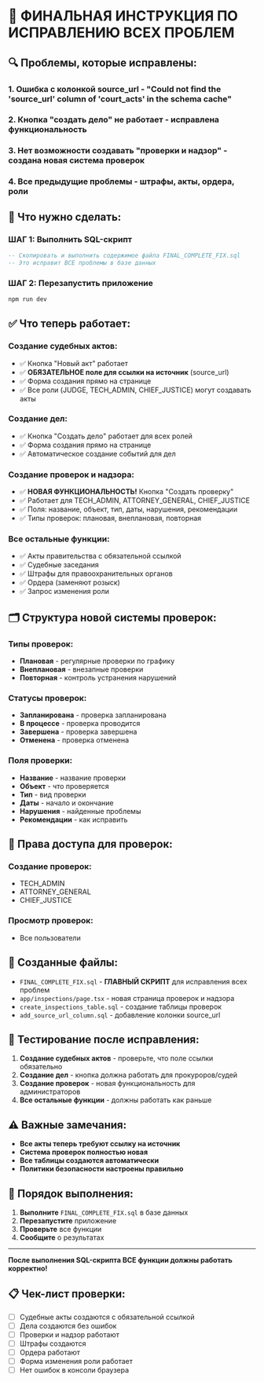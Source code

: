 # 🚨 ФИНАЛЬНАЯ ИНСТРУКЦИЯ ПО ИСПРАВЛЕНИЮ ВСЕХ ПРОБЛЕМ

## 🔍 **Проблемы, которые исправлены:**

### 1. **Ошибка с колонкой source_url** - "Could not find the 'source_url' column of 'court_acts' in the schema cache"
### 2. **Кнопка "создать дело" не работает** - исправлена функциональность
### 3. **Нет возможности создавать "проверки и надзор"** - создана новая система проверок
### 4. **Все предыдущие проблемы** - штрафы, акты, ордера, роли

## 🔧 **Что нужно сделать:**

### **ШАГ 1: Выполнить SQL-скрипт**
```sql
-- Скопировать и выполнить содержимое файла FINAL_COMPLETE_FIX.sql
-- Это исправит ВСЕ проблемы в базе данных
```

### **ШАГ 2: Перезапустить приложение**
```bash
npm run dev
```

## ✅ **Что теперь работает:**

### **Создание судебных актов:**
- ✅ Кнопка "Новый акт" работает
- ✅ **ОБЯЗАТЕЛЬНОЕ поле для ссылки на источник** (source_url)
- ✅ Форма создания прямо на странице
- ✅ Все роли (JUDGE, TECH_ADMIN, CHIEF_JUSTICE) могут создавать акты

### **Создание дел:**
- ✅ Кнопка "Создать дело" работает для всех ролей
- ✅ Форма создания прямо на странице
- ✅ Автоматическое создание событий для дел

### **Создание проверок и надзора:**
- ✅ **НОВАЯ ФУНКЦИОНАЛЬНОСТЬ!** Кнопка "Создать проверку"
- ✅ Работает для TECH_ADMIN, ATTORNEY_GENERAL, CHIEF_JUSTICE
- ✅ Поля: название, объект, тип, даты, нарушения, рекомендации
- ✅ Типы проверок: плановая, внеплановая, повторная

### **Все остальные функции:**
- ✅ Акты правительства с обязательной ссылкой
- ✅ Судебные заседания
- ✅ Штрафы для правоохранительных органов
- ✅ Ордера (заменяют розыск)
- ✅ Запрос изменения роли

## 🗂️ **Структура новой системы проверок:**

### **Типы проверок:**
- **Плановая** - регулярные проверки по графику
- **Внеплановая** - внезапные проверки
- **Повторная** - контроль устранения нарушений

### **Статусы проверок:**
- **Запланирована** - проверка запланирована
- **В процессе** - проверка проводится
- **Завершена** - проверка завершена
- **Отменена** - проверка отменена

### **Поля проверки:**
- **Название** - название проверки
- **Объект** - что проверяется
- **Тип** - вид проверки
- **Даты** - начало и окончание
- **Нарушения** - найденные проблемы
- **Рекомендации** - как исправить

## 🔐 **Права доступа для проверок:**

### **Создание проверок:**
- TECH_ADMIN
- ATTORNEY_GENERAL  
- CHIEF_JUSTICE

### **Просмотр проверок:**
- Все пользователи

## 📁 **Созданные файлы:**

- `FINAL_COMPLETE_FIX.sql` - **ГЛАВНЫЙ СКРИПТ** для исправления всех проблем
- `app/inspections/page.tsx` - новая страница проверок и надзора
- `create_inspections_table.sql` - создание таблицы проверок
- `add_source_url_column.sql` - добавление колонки source_url

## 🧪 **Тестирование после исправления:**

1. **Создание судебных актов** - проверьте, что поле ссылки обязательно
2. **Создание дел** - кнопка должна работать для прокуроров/судей
3. **Создание проверок** - новая функциональность для администраторов
4. **Все остальные функции** - должны работать как раньше

## ⚠️ **Важные замечания:**

- **Все акты теперь требуют ссылку на источник**
- **Система проверок полностью новая**
- **Все таблицы создаются автоматически**
- **Политики безопасности настроены правильно**

## 🚀 **Порядок выполнения:**

1. **Выполните** `FINAL_COMPLETE_FIX.sql` в базе данных
2. **Перезапустите** приложение
3. **Проверьте** все функции
4. **Сообщите** о результатах

---

**После выполнения SQL-скрипта ВСЕ функции должны работать корректно!**

## 📋 **Чек-лист проверки:**

- [ ] Судебные акты создаются с обязательной ссылкой
- [ ] Дела создаются без ошибок
- [ ] Проверки и надзор работают
- [ ] Штрафы создаются
- [ ] Ордера работают
- [ ] Форма изменения роли работает
- [ ] Нет ошибок в консоли браузера
